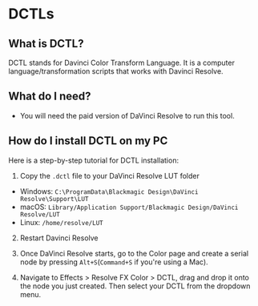 # DCTLs 

## What is DCTL?
DCTL stands for Davinci Color Transform Language. It is a computer language/transformation scripts that works with Davinci Resolve. 

## What do I need?
- You will need the paid version of DaVinci Resolve to run this tool.

## How do I install DCTL on my PC
Here is a step-by-step tutorial for DCTL installation:

1. Copy the `.dctl` file to your DaVinci Resolve LUT folder
- Windows:  `C:\ProgramData\Blackmagic Design\DaVinci Resolve\Support\LUT`
- macOS: `Library/Application Support/Blackmagic Design/DaVinci Resolve/LUT`
- Linux: `/home/resolve/LUT`

2. Restart Davinci Resolve
   
3. Once DaVinci Resolve starts, go to the Color page and create a serial node by pressing `Alt+S`(`Command+S` if you're using a Mac).

4. Navigate to Effects > Resolve FX Color > DCTL, drag and drop it onto the node you just created. Then select your DCTL from the dropdown menu.
